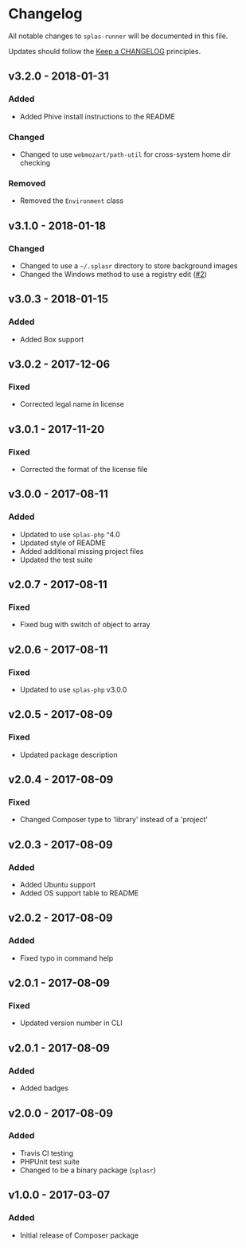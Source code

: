 # Changelog

All notable changes to `splas-runner` will be documented in this file.

Updates should follow the [Keep a CHANGELOG](http://keepachangelog.com/) principles.

## v3.2.0 - 2018-01-31

### Added
- Added Phive install instructions to the README

### Changed
- Changed to use `webmozart/path-util` for cross-system home dir checking

### Removed
- Removed the `Environment` class

## v3.1.0 - 2018-01-18

### Changed
- Changed to use a `~/.splasr` directory to store background images
- Changed the Windows method to use a registry edit ([#2](https://github.com/pxgamer/splas-runner/issues/2))

## v3.0.3 - 2018-01-15

### Added
- Added Box support

## v3.0.2 - 2017-12-06

### Fixed
- Corrected legal name in license

## v3.0.1 - 2017-11-20

### Fixed
- Corrected the format of the license file

## v3.0.0 - 2017-08-11

### Added
- Updated to use `splas-php` ^4.0
- Updated style of README
- Added additional missing project files
- Updated the test suite

## v2.0.7 - 2017-08-11

### Fixed
- Fixed bug with switch of object to array

## v2.0.6 - 2017-08-11

### Fixed
- Updated to use `splas-php` v3.0.0

## v2.0.5 - 2017-08-09

### Fixed
- Updated package description

## v2.0.4 - 2017-08-09

### Fixed
- Changed Composer type to 'library' instead of a 'project'

## v2.0.3 - 2017-08-09

### Added
- Added Ubuntu support
- Added OS support table to README

## v2.0.2 - 2017-08-09

### Added
- Fixed typo in command help

## v2.0.1 - 2017-08-09

### Fixed
- Updated version number in CLI

## v2.0.1 - 2017-08-09

### Added
- Added badges

## v2.0.0 - 2017-08-09

### Added
- Travis CI testing
- PHPUnit test suite
- Changed to be a binary package (`splasr`)

## v1.0.0 - 2017-03-07

### Added
- Initial release of Composer package
